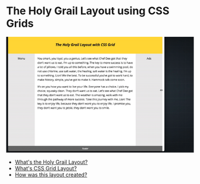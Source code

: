 # The Holy Grail Layout using CSS Grids

![Demo of Holy Grail Layout](screenshots/demo.gif)



- [What's the Holy Grail Layout?](https://en.wikipedia.org/wiki/Holy_Grail_(web_design))
- [What's CSS Grid Layout?](https://drafts.csswg.org/css-grid/)
- [How was this layout created?](http://bitsofco.de/holy-grail-layout-css-grid)